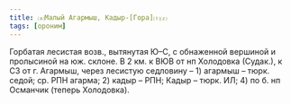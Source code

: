 ```yaml
---
title: ⒜Малый Агармыш, Кадыр-[Гора]⒯⒵
tags: [ороним]
---
```


Горбатая лесистая возв., вытянутая Ю–С, с обнаженной вершиной и пролысиной на
юж. склоне. В 2 км. к ВЮВ от нп Холодовка (Судак.), к СЗ от г. Агармыш, через
лесистую седловину – 1) агармыш – тюрк. седой; ср. РПН агарма; 2) кадыр – РПН;
Кадыр – тюрк. ИЛ; 4) по б. нп Османчик (теперь Холодовка).
